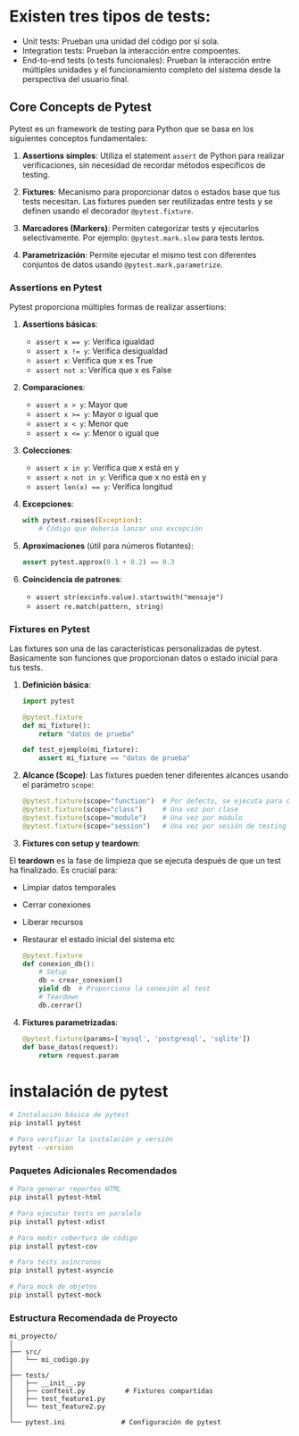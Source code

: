 # Existen tres tipos de tests:

- Unit tests: Prueban una unidad del código por sí sola.
- Integration tests: Prueban la interacción entre compoentes.
- End-to-end tests (o tests funcionales): Prueban la interacción entre múltiples unidades y el funcionamiento completo del sistema desde la perspectiva del usuario final.

## Core Concepts de Pytest

Pytest es un framework de testing para Python que se basa en los siguientes conceptos fundamentales:

1. **Assertions simples**: Utiliza el statement `assert` de Python para realizar verificaciones, sin necesidad de recordar métodos específicos de testing.

2. **Fixtures**: Mecanismo para proporcionar datos o estados base que tus tests necesitan. Las fixtures pueden ser reutilizadas entre tests y se definen usando el decorador `@pytest.fixture`.

3. **Marcadores (Markers)**: Permiten categorizar tests y ejecutarlos selectivamente. Por ejemplo: `@pytest.mark.slow` para tests lentos.

4. **Parametrización**: Permite ejecutar el mismo test con diferentes conjuntos de datos usando `@pytest.mark.parametrize`.



### Assertions en Pytest

Pytest proporciona múltiples formas de realizar assertions:

1. **Assertions básicas**:
   - `assert x == y`: Verifica igualdad
   - `assert x != y`: Verifica desigualdad
   - `assert x`: Verifica que x es True
   - `assert not x`: Verifica que x es False

2. **Comparaciones**:
   - `assert x > y`: Mayor que
   - `assert x >= y`: Mayor o igual que
   - `assert x < y`: Menor que
   - `assert x <= y`: Menor o igual que

3. **Colecciones**:
   - `assert x in y`: Verifica que x está en y
   - `assert x not in y`: Verifica que x no está en y
   - `assert len(x) == y`: Verifica longitud

4. **Excepciones**:
   ```python
   with pytest.raises(Exception):
       # Código que debería lanzar una excepción
   ```

5. **Aproximaciones** (útil para números flotantes):
   ```python
   assert pytest.approx(0.1 + 0.2) == 0.3
   ```

6. **Coincidencia de patrones**:
   - `assert str(excinfo.value).startswith("mensaje")`
   - `assert re.match(pattern, string)`



### Fixtures en Pytest

Las fixtures son una de las características personalizadas de pytest. Basicamente son funciones que proporcionan datos o estado inicial para tus tests.



1. **Definición básica**:
   ```python
   import pytest

   @pytest.fixture
   def mi_fixture():
       return "datos de prueba"

   def test_ejemplo(mi_fixture):
       assert mi_fixture == "datos de prueba"
   ```

2. **Alcance (Scope)**:
   Las fixtures pueden tener diferentes alcances usando el parámetro `scope`:
   ```python
   @pytest.fixture(scope="function")  # Por defecto, se ejecuta para cada test
   @pytest.fixture(scope="class")     # Una vez por clase
   @pytest.fixture(scope="module")    # Una vez por módulo
   @pytest.fixture(scope="session")   # Una vez por sesión de testing
   ```

3. **Fixtures con setup y teardown**:

El **teardown** es la fase de limpieza que se ejecuta después de que un test ha finalizado. Es crucial para:
- Limpiar datos temporales
- Cerrar conexiones
- Liberar recursos
- Restaurar el estado inicial del sistema etc

   ```python
   @pytest.fixture
   def conexion_db():
       # Setup
       db = crear_conexion()
       yield db  # Proporciona la conexión al test
       # Teardown
       db.cerrar()
   ```

4. **Fixtures parametrizadas**:
   ```python
   @pytest.fixture(params=['mysql', 'postgresql', 'sqlite'])
   def base_datos(request):
       return request.param
   ```

# instalación de pytest

```bash
# Instalación básica de pytest
pip install pytest

# Para verificar la instalación y versión
pytest --version
```

### Paquetes Adicionales Recomendados
```bash
# Para generar reportes HTML
pip install pytest-html

# Para ejecutar tests en paralelo
pip install pytest-xdist

# Para medir cobertura de código
pip install pytest-cov

# Para tests asíncronos
pip install pytest-asyncio

# Para mock de objetos
pip install pytest-mock
```

### Estructura Recomendada de Proyecto
```
mi_proyecto/
│
├── src/
│   └── mi_codigo.py
│
├── tests/
│   ├── __init__.py
│   ├── conftest.py          # Fixtures compartidas
│   ├── test_feature1.py
│   └── test_feature2.py
│
└── pytest.ini              # Configuración de pytest
```
